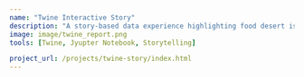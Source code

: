 ```yaml
---
name: "Twine Interactive Story"
description: "A story-based data experience highlighting food desert issues."
image: image/twine_report.png
tools: [Twine, Jyupter Notebook, Storytelling]

project_url: /projects/twine-story/index.html
---
```

